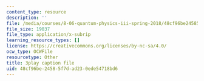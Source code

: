 ```yaml
---
content_type: resource
description: ''
file: /media/courses/8-06-quantum-physics-iii-spring-2018/48cf96be24585f7dad230ede54718bd6_papfq4sdC3w.vtt
file_size: 19037
file_type: application/x-subrip
learning_resource_types: []
license: https://creativecommons.org/licenses/by-nc-sa/4.0/
ocw_type: OCWFile
resourcetype: Other
title: 3play caption file
uid: 48cf96be-2458-5f7d-ad23-0ede54718bd6
---
```

